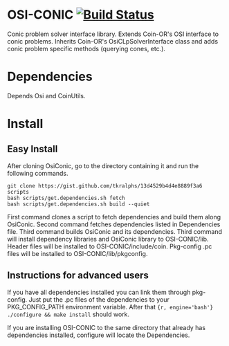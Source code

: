 OSI-CONIC [![Build Status](https://travis-ci.org/aykutbulut/OSI-CONIC.svg?branch=master)](https://travis-ci.org/aykutbulut/OSI-CONIC)
===


Conic problem solver interface library. Extends Coin-OR's OSI interface to conic problems. Inherits Coin-OR's OsiCLpSolverInterface class and adds conic problem specific methods (querying cones, etc.).

Dependencies
===
Depends Osi and CoinUtils.

Install
===

Easy Install
----
After cloning OsiConic, go to the directory containing it and run the following commands.
```{r, engine='bash', count_lines}
git clone https://gist.github.com/tkralphs/13d4529b4d4e8889f3a6 scripts
bash scripts/get.dependencies.sh fetch
bash scripts/get.dependencies.sh build --quiet
```
First command clones a script to fetch dependencies and build them along OsiConic. Second command fetches dependencies listed in Dependencies file. Third command builds OsiConic and its dependencies. Third command will install dependency libraries and OsiConic library to OSI-CONIC/lib. Header files will be installed to OSI-CONIC/include/coin. Pkg-config .pc files will be installed to OSI-CONIC/lib/pkgconfig.

Instructions for advanced users
----
If you have all dependencies installed you can link them through pkg-config. Just put the .pc files of the dependencies to your PKG_CONFIG_PATH environment variable. After that ```{r, engine='bash'} ./configure && make install``` should work.

If you are installing OSI-CONIC to the same directory that already has dependencies installed, configure will locate the Dependencies.
